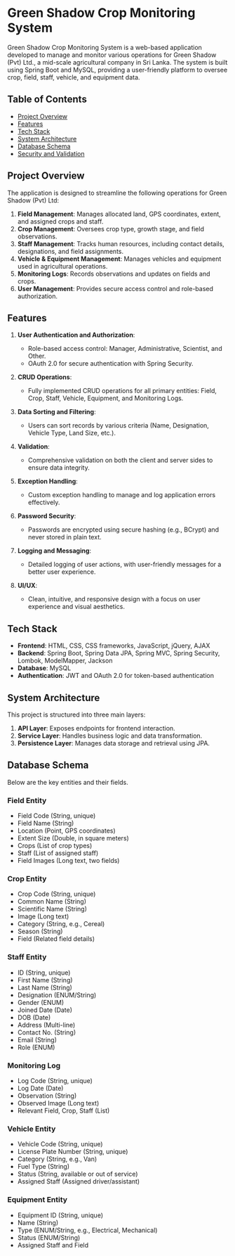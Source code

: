 # Green Shadow Crop Monitoring System

Green Shadow Crop Monitoring System is a web-based application developed to manage and monitor various operations for Green Shadow (Pvt) Ltd., a mid-scale agricultural company in Sri Lanka. The system is built using Spring Boot and MySQL, providing a user-friendly platform to oversee crop, field, staff, vehicle, and equipment data.

## Table of Contents

- [Project Overview](#project-overview)
- [Features](#features)
- [Tech Stack](#tech-stack)
- [System Architecture](#system-architecture)
- [Database Schema](#database-schema)
- [Security and Validation](#security-and-validation)

## Project Overview

The application is designed to streamline the following operations for Green Shadow (Pvt) Ltd:
1. **Field Management**: Manages allocated land, GPS coordinates, extent, and assigned crops and staff.
2. **Crop Management**: Oversees crop type, growth stage, and field observations.
3. **Staff Management**: Tracks human resources, including contact details, designations, and field assignments.
4. **Vehicle & Equipment Management**: Manages vehicles and equipment used in agricultural operations.
5. **Monitoring Logs**: Records observations and updates on fields and crops.
6. **User Management**: Provides secure access control and role-based authorization.

## Features

1. **User Authentication and Authorization**:
   - Role-based access control: Manager, Administrative, Scientist, and Other.
   - OAuth 2.0 for secure authentication with Spring Security.

2. **CRUD Operations**:
   - Fully implemented CRUD operations for all primary entities: Field, Crop, Staff, Vehicle, Equipment, and Monitoring Logs.

3. **Data Sorting and Filtering**:
   - Users can sort records by various criteria (Name, Designation, Vehicle Type, Land Size, etc.).

4. **Validation**:
   - Comprehensive validation on both the client and server sides to ensure data integrity.

5. **Exception Handling**:
   - Custom exception handling to manage and log application errors effectively.

6. **Password Security**:
   - Passwords are encrypted using secure hashing (e.g., BCrypt) and never stored in plain text.

7. **Logging and Messaging**:
   - Detailed logging of user actions, with user-friendly messages for a better user experience.

8. **UI/UX**:
   - Clean, intuitive, and responsive design with a focus on user experience and visual aesthetics.

## Tech Stack

- **Frontend**: HTML, CSS, CSS frameworks, JavaScript, jQuery, AJAX
- **Backend**: Spring Boot, Spring Data JPA, Spring MVC, Spring Security, Lombok, ModelMapper, Jackson
- **Database**: MySQL
- **Authentication**: JWT and OAuth 2.0 for token-based authentication

## System Architecture

This project is structured into three main layers:
1. **API Layer**: Exposes endpoints for frontend interaction.
2. **Service Layer**: Handles business logic and data transformation.
3. **Persistence Layer**: Manages data storage and retrieval using JPA.

## Database Schema

Below are the key entities and their fields.

### Field Entity
- Field Code (String, unique)
- Field Name (String)
- Location (Point, GPS coordinates)
- Extent Size (Double, in square meters)
- Crops (List of crop types)
- Staff (List of assigned staff)
- Field Images (Long text, two fields)

### Crop Entity
- Crop Code (String, unique)
- Common Name (String)
- Scientific Name (String)
- Image (Long text)
- Category (String, e.g., Cereal)
- Season (String)
- Field (Related field details)

### Staff Entity
- ID (String, unique)
- First Name (String)
- Last Name (String)
- Designation (ENUM/String)
- Gender (ENUM)
- Joined Date (Date)
- DOB (Date)
- Address (Multi-line)
- Contact No. (String)
- Email (String)
- Role (ENUM)

### Monitoring Log
- Log Code (String, unique)
- Log Date (Date)
- Observation (String)
- Observed Image (Long text)
- Relevant Field, Crop, Staff (List)

### Vehicle Entity
- Vehicle Code (String, unique)
- License Plate Number (String, unique)
- Category (String, e.g., Van)
- Fuel Type (String)
- Status (String, available or out of service)
- Assigned Staff (Assigned driver/assistant)

### Equipment Entity
- Equipment ID (String, unique)
- Name (String)
- Type (ENUM/String, e.g., Electrical, Mechanical)
- Status (ENUM/String)
- Assigned Staff and Field
